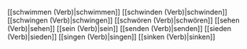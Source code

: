 [[schwimmen (Verb)|schwimmen]]
[[schwinden (Verb)|schwinden]]
[[schwingen (Verb)|schwingen]]
[[schwören (Verb)|schwören]]
[[sehen (Verb)|sehen]]
[[sein (Verb)|sein]]
[[senden (Verb)|senden]]
[[sieden (Verb)|sieden]]
[[singen (Verb)|singen]]
[[sinken (Verb)|sinken]]
